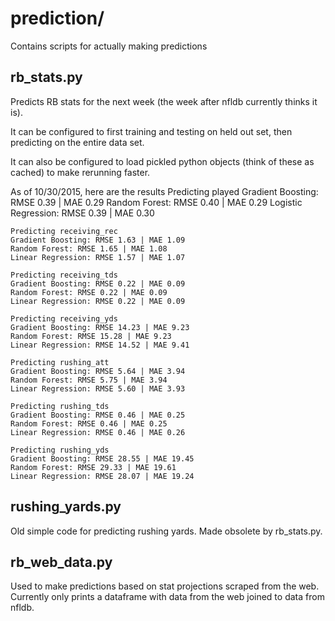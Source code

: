 # prediction/

Contains scripts for actually making predictions

## rb_stats.py

Predicts RB stats for the next week (the week after nfldb currently thinks it is).

It can be configured to first training and testing on held out set, then predicting on the entire data set.

It can also be configured to load pickled python objects (think of these as cached) to make rerunning faster.

As of 10/30/2015, here are the results
	Predicting played
	Gradient Boosting: RMSE 0.39 | MAE 0.29
	Random Forest: RMSE 0.40 | MAE 0.29
	Logistic Regression: RMSE 0.39 | MAE 0.30

	Predicting receiving_rec
	Gradient Boosting: RMSE 1.63 | MAE 1.09
	Random Forest: RMSE 1.65 | MAE 1.08
	Linear Regression: RMSE 1.57 | MAE 1.07

	Predicting receiving_tds
	Gradient Boosting: RMSE 0.22 | MAE 0.09
	Random Forest: RMSE 0.22 | MAE 0.09
	Linear Regression: RMSE 0.22 | MAE 0.09

	Predicting receiving_yds
	Gradient Boosting: RMSE 14.23 | MAE 9.23
	Random Forest: RMSE 15.28 | MAE 9.23
	Linear Regression: RMSE 14.52 | MAE 9.41

	Predicting rushing_att
	Gradient Boosting: RMSE 5.64 | MAE 3.94
	Random Forest: RMSE 5.75 | MAE 3.94
	Linear Regression: RMSE 5.60 | MAE 3.93

	Predicting rushing_tds
	Gradient Boosting: RMSE 0.46 | MAE 0.25
	Random Forest: RMSE 0.46 | MAE 0.25
	Linear Regression: RMSE 0.46 | MAE 0.26

	Predicting rushing_yds
	Gradient Boosting: RMSE 28.55 | MAE 19.45
	Random Forest: RMSE 29.33 | MAE 19.61
	Linear Regression: RMSE 28.07 | MAE 19.24

## rushing_yards.py

Old simple code for predicting rushing yards. Made obsolete by rb_stats.py.

## rb_web_data.py
Used to make predictions based on stat projections scraped from the web. Currently only prints a dataframe with data from the web joined to data from nfldb.
